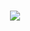 <h1 align="center">
  <a target="_blank" href="https://github.com/filipweilid">
    <img align="center" src="https://github-readme-stats.vercel.app/api?username=filipweilid&show_icons=true&theme=dracula&count_private=true&hide=stars" />
  </a>
</h1>
